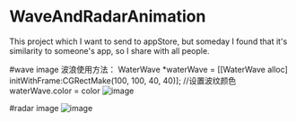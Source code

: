 # WaveAndRadarAnimation

This project which I want to send to appStore, but someday I found that it's similarity to someone's app,
so I share with all people.

#wave image
波浪使用方法：
WaterWave *waterWave = [[WaterWave alloc] initWithFrame:CGRectMake(100, 100, 40, 40)];
//设置波纹颜色
waterWave.color = color
![image](https://github.com/MingQW/WaveAndRadarAnimation/blob/master/QQ20190109-104020.png?raw=true)

#radar image
![image](https://github.com/MingQW/WaveAndRadarAnimation/blob/master/QQ20190109-104117.png?raw=true)

